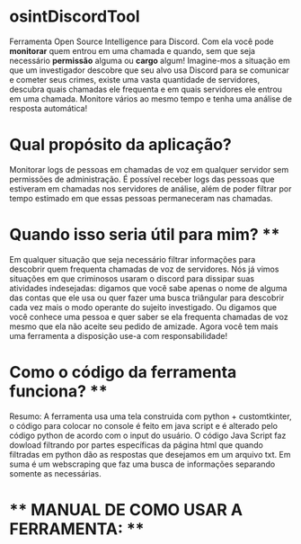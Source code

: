 # osintDiscordTool
Ferramenta Open Source Intelligence para Discord. Com ela você pode **monitorar** quem entrou em uma chamada e quando, sem que seja necessário **permissão** alguma ou **cargo** algum! Imagine-mos a situação em que um investigador descobre que seu alvo usa Discord para se comunicar e cometer seus crimes, existe uma vasta quantidade de servidores, descubra quais chamadas ele frequenta e em quais servidores ele entrou em uma chamada.  Monitore vários ao mesmo tempo e tenha uma análise de resposta automática! 


# Qual propósito da aplicação? 

Monitorar logs de pessoas em chamadas de voz em qualquer servidor sem permissões de administração. É possível receber logs das pessoas que estiveram em chamadas nos servidores de análise, além de poder filtrar por tempo estimado em que essas pessoas permaneceram nas chamadas.

# Quando isso seria útil para mim? **

Em qualquer situação que seja necessário filtrar informações para descobrir quem frequenta chamadas de voz de servidores. Nós já vimos situações em que criminosos usaram o discord para dissipar suas atividades indesejadas: digamos que você sabe apenas o nome de alguma das contas que ele usa ou quer fazer uma busca triângular para descobrir cada vez mais o modo operante do sujeito investigado. Ou digamos que você conhece uma pessoa e quer saber se ela frequenta chamadas de voz mesmo que ela não aceite seu pedido de amizade. Agora você tem mais uma ferramenta a disposição use-a com responsabilidade!


# Como o código da ferramenta funciona? **
Resumo:
A ferramenta usa uma tela construida com python + customtkinter, o código para colocar no console é feito em java script e é alterado pelo código python de acordo com o input do usuário. O código Java Script faz dowload filtrando por partes específicas da página html que quando filtradas em python dão as respostas que desejamos em um arquivo txt. Em suma é um webscraping que faz uma busca de informações separando somente as necessárias.    

# ** MANUAL DE COMO USAR A FERRAMENTA: **

